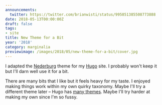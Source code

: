 ```yaml
---
announcements:
  twitter: https://twitter.com/brianwisti/status/995851385508773888
date: 2018-05-13T00:00:00Z
draft: false
tags:
- site
title: New Theme for a Bit
year: '2018'
category: marginalia
previewimage: /images/2018/05/new-theme-for-a-bit/cover.jpg
---
```



I adapted the [Nederburg][] theme for my [Hugo][] site. I probably won't keep it but I'll darn well use it for a
bit.

[Nederburg]: https://github.com/appernetic/hugo-nederburg-theme
[Hugo]: https://gohugo.io

<!-- TEASER_END -->

There are many bits that I like but it feels heavy for my taste. I enjoyed making things work within my own
quirky taxonomy. Maybe I'll try a different theme later – Hugo has [many themes][]. Maybe I'll try harder at
making my own since I'm so fussy.

[many themes]: https://themes.gohugo.io/

